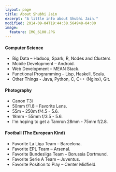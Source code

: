 ```yaml
---
layout: page
title: About Shubhi Jain
excerpt: "A little info about Shubhi Jain."
modified: 2014-09-04T19:44:38.564948-04:00
image:
  feature: IMG_6100.JPG
---
```


#### Computer Science

* Big Data – Hadoop, Spark, R, Nodes and Clusters.
* Mobile Development – Android.
* Web Development – MEAN Stack.
* Functional Programming – Lisp, Haskell, Scala.
* Other Things - Java, Python, C, C++ (Nginx), Git.


#### Photography

* Canon T3i
* 50mm f/1.8 – Favorite Lens.
* 55m - 250m f/4.5 - 5.6.
* 18mm - 55mm f/3.5 - 5.6.
* I'm hoping to get a Tamron 28mm - 75mm f/2.8.


#### Football (The European Kind)
* Favorite La Liga Team – Barcelona.
* Favorite EPL Team – Arsenal.
* Favorite Bundesliga Team – Borussia Dortmund.
* Favorite Serie A Team – Juventus.
* Favorite Position to Play – Center Midfield.
